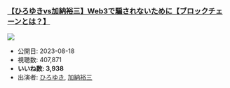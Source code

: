 ### [【ひろゆきvs加納裕三】Web3で騙されないために【ブロックチェーンとは？】](https://www.youtube.com/watch?v=ZuX2n1s_0rQ)
[![](https://img.youtube.com/vi/ZuX2n1s_0rQ/sddefault.jpg)](https://www.youtube.com/watch?v=ZuX2n1s_0rQ)
-   公開日: 2023-08-18
-   視聴数: 407,871
-   **いいね数: 3,938**
-   出演者: [ひろゆき](/rehacq_fan/people/ひろゆき "wikilink"), [加納裕三](/rehacq_fan/people/加納裕三 "wikilink")
